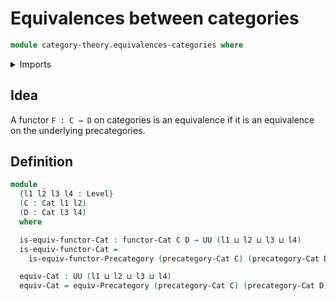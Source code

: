 # Equivalences between categories

```agda
module category-theory.equivalences-categories where
```

<details><summary>Imports</summary>

```agda
open import category-theory.categories
open import category-theory.equivalences-precategories
open import category-theory.functors-categories

open import foundation.universe-levels
```

</details>

## Idea

A functor `F : C → D` on categories is an equivalence if it is an equivalence on
the underlying precategories.

## Definition

```agda
module _
  {l1 l2 l3 l4 : Level}
  (C : Cat l1 l2)
  (D : Cat l3 l4)
  where

  is-equiv-functor-Cat : functor-Cat C D → UU (l1 ⊔ l2 ⊔ l3 ⊔ l4)
  is-equiv-functor-Cat =
    is-equiv-functor-Precategory (precategory-Cat C) (precategory-Cat D)

  equiv-Cat : UU (l1 ⊔ l2 ⊔ l3 ⊔ l4)
  equiv-Cat = equiv-Precategory (precategory-Cat C) (precategory-Cat D)
```
